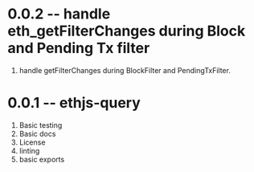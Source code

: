 # 0.0.2 -- handle eth_getFilterChanges during Block and Pending Tx filter

1. handle getFilterChanges during BlockFilter and PendingTxFilter.


# 0.0.1 -- ethjs-query

1. Basic testing
2. Basic docs
3. License
4. linting
5. basic exports

